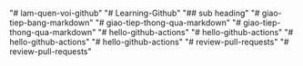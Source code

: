 "# lam-quen-voi-github" 
"# Learning-Github" 
"## sub heading" 
"# giao-tiep-bang-markdown" 
"# giao-tiep-thong-qua-markdown" 
"# giao-tiep-thong-qua-markdown" 
"# hello-github-actions" 
"# hello-github-actions" 
"# hello-github-actions" 
"# hello-github-actions" 
"# review-pull-requests" 
"# review-pull-requests" 

